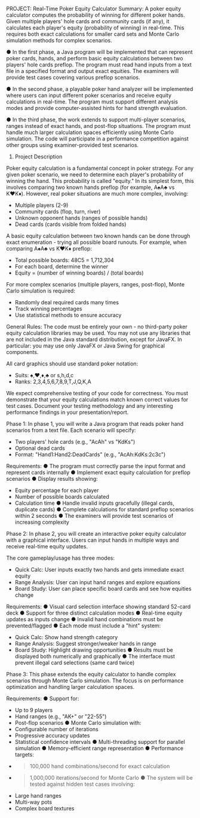 PROJECT: Real-Time Poker Equity Calculator
Summary: A poker equity calculator computes the probability of winning for different poker hands. Given multiple players' hole cards and community cards (if any), it calculates each player's equity (probability of winning) in real-time. This requires both exact calculations for smaller card sets and Monte Carlo simulation methods for complex scenarios.

● In the first phase, a Java program will be implemented that can represent poker cards, hands, and perform basic equity calculations between two players' hole cards preflop. The program must read hand inputs from a text file in a specified format and output exact equities. The examiners will provide test cases covering various preflop scenarios.

● In the second phase, a playable poker hand analyzer will be implemented where users can input different poker scenarios and receive equity calculations in real-time. The program must support different analysis modes and provide computer-assisted hints for hand strength evaluation.

● In the third phase, the work extends to support multi-player scenarios, ranges instead of exact hands, and post-flop situations. The program must handle much larger calculation spaces efficiently using Monte Carlo simulation. The code will participate in a performance competition against other groups using examiner-provided test scenarios.

1. Project Description

Poker equity calculation is a fundamental concept in poker strategy. For any given poker scenario, we need to determine each player's probability of winning the hand. This probability is called "equity." In its simplest form, this involves comparing two known hands preflop (for example, A♠A♣ vs K♥K♦). However, real poker situations are much more complex, involving:
- Multiple players (2-9)
- Community cards (flop, turn, river)
- Unknown opponent hands (ranges of possible hands)
- Dead cards (cards visible from folded hands)

A basic equity calculation between two known hands can be done through exact enumeration - trying all possible board runouts. For example, when comparing A♠A♣ vs K♥K♦ preflop:
- Total possible boards: 48C5 = 1,712,304
- For each board, determine the winner
- Equity = (number of winning boards) / (total boards)

For more complex scenarios (multiple players, ranges, post-flop), Monte Carlo simulation is required:
- Randomly deal required cards many times
- Track winning percentages
- Use statistical methods to ensure accuracy

General Rules:
The code must be entirely your own - no third-party poker equity calculation libraries may be used. You may not use any libraries that are not included in the Java standard distribution, except for JavaFX. In particular: you may use only JavaFX or Java Swing for graphical components.

All card graphics should use standard poker notation:
- Suits: ♠,♥,♦,♣ or s,h,d,c
- Ranks: 2,3,4,5,6,7,8,9,T,J,Q,K,A

We expect comprehensive testing of your code for correctness. You must demonstrate that your equity calculations match known correct values for test cases. Document your testing methodology and any interesting performance findings in your presentation/report.

Phase 1:
In phase 1, you will write a Java program that reads poker hand scenarios from a text file. Each scenario will specify:
- Two players' hole cards (e.g., "AcAh" vs "KdKs")
- Optional dead cards
- Format: "Hand1:Hand2:DeadCards" (e.g., "AcAh:KdKs:2c3c")

Requirements:
● The program must correctly parse the input format and represent cards internally
● Implement exact equity calculation for preflop scenarios
● Display results showing:
  - Equity percentage for each player
  - Number of possible boards calculated
  - Calculation time
● Handle invalid inputs gracefully (illegal cards, duplicate cards)
● Complete calculations for standard preflop scenarios within 2 seconds
● The examiners will provide test scenarios of increasing complexity

Phase 2:
In phase 2, you will create an interactive poker equity calculator with a graphical interface. Users can input hands in multiple ways and receive real-time equity updates.

The core gameplay/usage has three modes:
- Quick Calc: User inputs exactly two hands and gets immediate exact equity
- Range Analysis: User can input hand ranges and explore equations
- Board Study: User can place specific board cards and see how equities change

Requirements:
● Visual card selection interface showing standard 52-card deck
● Support for three distinct calculation modes
● Real-time equity updates as inputs change
● Invalid hand combinations must be prevented/flagged
● Each mode must include a "hint" system:
  - Quick Calc: Show hand strength category
  - Range Analysis: Suggest stronger/weaker hands in range
  - Board Study: Highlight drawing opportunities
● Results must be displayed both numerically and graphically
● The interface must prevent illegal card selections (same card twice)

Phase 3:
This phase extends the equity calculator to handle complex scenarios through Monte Carlo simulation. The focus is on performance optimization and handling larger calculation spaces.

Requirements:
● Support for:
  - Up to 9 players
  - Hand ranges (e.g., "AK+" or "22-55")
  - Post-flop scenarios
● Monte Carlo simulation with:
  - Configurable number of iterations
  - Progressive accuracy updates
  - Statistical confidence intervals
● Multi-threading support for parallel simulation
● Memory-efficient range representation
● Performance targets:
  - >100,000 hand combinations/second for exact calculation
  - >1,000,000 iterations/second for Monte Carlo
● The system will be tested against hidden test cases involving:
  - Large hand ranges
  - Multi-way pots
  - Complex board textures
